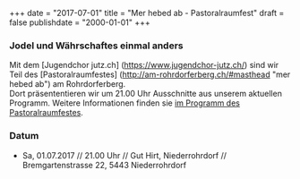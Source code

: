 ﻿+++
date = "2017-07-01"
title = "Mer hebed ab - Pastoralraumfest"
draft = false
publishdate = "2000-01-01"
+++

### Jodel und Währschaftes einmal anders

Mit dem [Jugendchor jutz.ch] (https://www.jugendchor-jutz.ch/) sind wir Teil des [Pastoralraumfestes] (http://am-rohrdorferberg.ch/#masthead "mer hebed ab") am Rohrdorferberg.   
Dort präsententieren wir um 21.00 Uhr Ausschnitte aus unserem aktuellen Programm. Weitere Informationen finden sie [im Programm des Pastoralraumfestes](http://am-rohrdorferberg.ch/das-komplette-programm).

### Datum

* Sa, 01.07.2017 // 21.00 Uhr // Gut Hirt, Niederrohrdorf // Bremgartenstrasse 22, 5443 Niederrohrdorf
